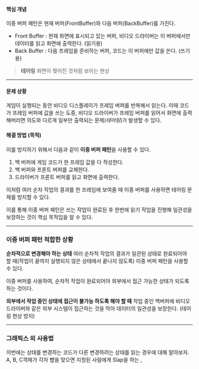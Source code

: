 #### 핵심 개념
이중 버퍼 패턴은 현재 버퍼(FrontBuffer)와 다음 버퍼(BackBuffer)를 가진다.
- Front Buffer : 현재 화면에 표시되고 있는 버퍼, 비디오 드라이버는 이 버퍼에서만 데이터를 읽고 화면에 출력한다. (읽기용)
- Back Buffer : 다음 프레임을 준비하는 버퍼, 코드는 이 버퍼에만 값을 쓴다. (쓰기용)

>**테어링**
>화면이 찢어진 것처럼 보이는 현상

---

#### 문제 상황
게임이 실행되는 동안 비디오 디스플레이가 프레임 버퍼를 반복해서 읽는다.
이때 코드가 프레임 버퍼에 값을 쓰는 도중, 비디오 드라이버가 프레임 버퍼를 읽어서 화면에 출력해버리면 의도와 다르게 일부만 출력되는 문제(*테어링*)가 발생할 수 있다.

#### 해결 방법 (목적)
이를 방지하기 위해서 다음과 같이 **이중 버퍼 패턴**을 사용할 수 있다. 

1. 백 버퍼에 게임 코드가 한 프레임 값을 다 작성한다.
2. 백 버퍼와 프론트 버퍼를 교체한다.
3. 드라이버가 프론트 버퍼를 읽고 화면에 출력한다. 

이처럼 여러 순차 작업의 결과를 한 프레임에 보여줄 때 이중 버퍼를 사용하면 테어링 문제를 방지할 수 있다.

이를 통해 이중 버퍼 패턴은 쓰는 작업이 완료된 후 한번에 읽기 작업을 진행해 일관성을 보장하는 것이 핵심 목적임을 알 수 있다.

---

### 이중 버퍼 패턴 적합한 상황
**순차적으로 변경해야 하는 상태**
여러 순차적 작업의 결과가 일관된 상태로 완료되어야 할 때(작업이 끝까지 실행되지 않은 상태에서 끝나지 않도록) 이중 버퍼 패턴을 사용할 수 있다.

이중 버퍼를 사용하여, 순차적 작업이 완료되어야 외부에서 접근 가능한 상태가 되도록 하는 것이다.


**외부에서 작업 중인 상태에 접근이 불가능 하도록 해야 할 때**
작업 중인 백버퍼에 비디오 드라이버와 같은 외부 시스템이 접근하는 것을 막아 데이터의 일관성을 보장한다. (테어링 현상 방지)

---

### 그래픽스 외 사용법
이번에는 상태를 변경하는 코드가 다른 변경하려는 상태를 읽는 경우에 대해 알아보자.
A, B, C객체가 각자 뺨을 맞으면 지정된 사람에게 Slap을 하는 ,  
